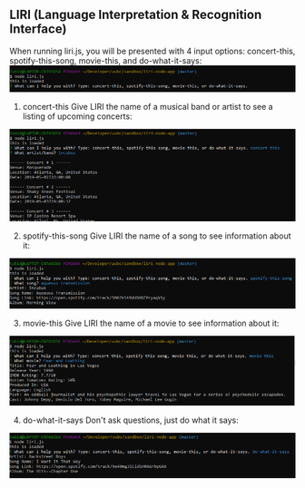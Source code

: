 ## LIRI (Language Interpretation & Recognition Interface)

When running liri.js, you will be presented with 4 input options: concert-this, spotify-this-song, movie-this, and do-what-it-says:
<img src="/readme/initial-inquiry.PNG">

1. concert-this
Give LIRI the name of a musical band or artist to see a listing of upcoming concerts:
<img src="/readme/concert-this-response.PNG">

2. spotify-this-song
Give LIRI the name of a song to see information about it:
<img src="/readme/spotify-this-song-response.PNG">

3. movie-this
Give LIRI the name of a movie to see information about it:
<img src="/readme/movie-this-response.PNG">

4. do-what-it-says
Don't ask questions, just do what it says:
<img src="/readme/do-what-it-says-response.PNG">